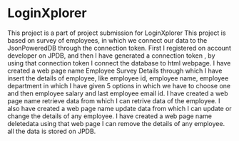 # LoginXplorer
This project is a part of project submission for LoginXplorer
This project is based on survey of employees, in which we connect our data to the JsonPoweredDB through the connection token.
First I registered on account developer on JPDB, and then I have generated a connection token , by using that connection token I connect the database to html webpage.
I have created a web page name Employee Survey Details through which I have insert the details of employee, like employee id, employee name, employee department in which I have given 5 options in which we have to choose one and then employee salary and last employee email id.
I have created a web page name retrieve data from which I can retrive data of the employee.
I also have created a web page name update data from which I can update or change the details of any employee.
I have created a web page name deletedata using that web page I can remove the details of any employee.
all the data is stored on JPDB.

